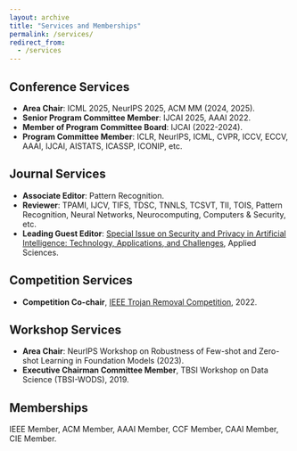 ```yaml
---
layout: archive
title: "Services and Memberships"
permalink: /services/
redirect_from:
  - /services
---
```




## Conference Services
* **Area Chair**: ICML 2025, NeurIPS 2025, ACM MM (2024, 2025).
* **Senior Program Committee Member**: IJCAI 2025, AAAI 2022.
* **Member of Program Committee Board**: IJCAI (2022-2024).
* **Program Committee Member**: ICLR, NeurIPS, ICML, CVPR, ICCV, ECCV, AAAI, IJCAI, AISTATS, ICASSP, ICONIP, etc.


## Journal Services
- **Associate Editor**: Pattern Recognition.
- **Reviewer**: TPAMI, IJCV, TIFS, TDSC, TNNLS, TCSVT, TII, TOIS, Pattern Recognition, Neural Networks, Neurocomputing, Computers & Security, etc.
- **Leading Guest Editor**: [Special Issue on Security and Privacy in Artificial Intelligence: Technology, Applications, and Challenges](https://www.mdpi.com/journal/applsci/special_issues/BLU6K1M55X), Applied Sciences.

## Competition Services
* **Competition Co-chair**, [IEEE Trojan Removal Competition](http://www.trojan-removal.com/), 2022.

## Workshop Services
* **Area Chair**: NeurIPS Workshop on Robustness of Few-shot and Zero-shot Learning in Foundation Models (2023).
* **Executive Chairman Committee Member**, TBSI Workshop on Data Science (TBSI-WODS), 2019.

## Memberships
IEEE Member, ACM Member, AAAI Member, CCF Member, CAAI Member, CIE Member.
